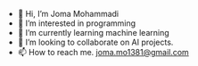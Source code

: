 - 👋 Hi, I’m Joma Mohammadi
- 👀 I’m interested in programming
- 🌱 I’m currently learning machine learning
- 💞️ I’m looking to collaborate on AI projects.
- 📫 How to reach me. 
joma.mo1381@gmail.com


<!--
Joma-mo/Joma-mo is a ✨ special ✨ repository because its `README.md` (this file) appears on your GitHub profile.
You can click the Preview link to take a look at your changes.
--->
